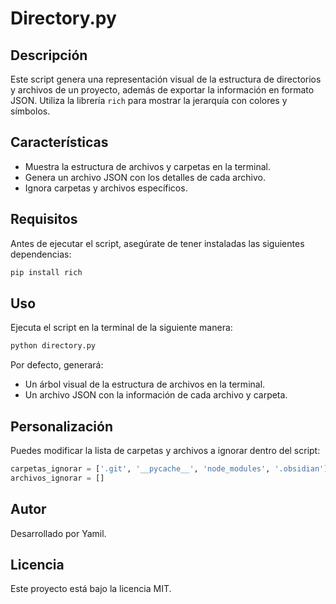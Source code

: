 # Directory.py

## Descripción
Este script genera una representación visual de la estructura de directorios y archivos de un proyecto, además de exportar la información en formato JSON. Utiliza la librería `rich` para mostrar la jerarquía con colores y símbolos.

## Características
- Muestra la estructura de archivos y carpetas en la terminal.
- Genera un archivo JSON con los detalles de cada archivo.
- Ignora carpetas y archivos específicos.

## Requisitos
Antes de ejecutar el script, asegúrate de tener instaladas las siguientes dependencias:

```sh
pip install rich
```

## Uso
Ejecuta el script en la terminal de la siguiente manera:

```sh
python directory.py
```

Por defecto, generará:
- Un árbol visual de la estructura de archivos en la terminal.
- Un archivo JSON con la información de cada archivo y carpeta.

## Personalización
Puedes modificar la lista de carpetas y archivos a ignorar dentro del script:

```python
carpetas_ignorar = ['.git', '__pycache__', 'node_modules', '.obsidian']
archivos_ignorar = []
```

## Autor
Desarrollado por Yamil.

## Licencia
Este proyecto está bajo la licencia MIT.

